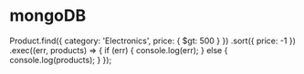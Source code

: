 # mongoDB
Product.find({ 
    category: 'Electronics', 
    price: { $gt: 500 } 
})
.sort({ price: -1 })
.exec((err, products) => {
    if (err) {
        console.log(err);
    } else {
        console.log(products);
    }
});
